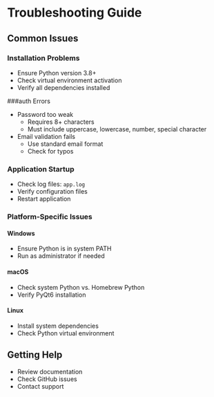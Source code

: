 # Troubleshooting Guide

## Common Issues

### Installation Problems
- Ensure Python version 3.8+
- Check virtual environment activation
- Verify all dependencies installed

###auth Errors
- Password too weak
  - Requires 8+ characters
  - Must include uppercase, lowercase, number, special character
- Email validation fails
  - Use standard email format
  - Check for typos

### Application Startup
- Check log files: `app.log`
- Verify configuration files
- Restart application

### Platform-Specific Issues
#### Windows
- Ensure Python is in system PATH
- Run as administrator if needed

#### macOS
- Check system Python vs. Homebrew Python
- Verify PyQt6 installation

#### Linux
- Install system dependencies
- Check Python virtual environment

## Getting Help
- Review documentation
- Check GitHub issues
- Contact support

